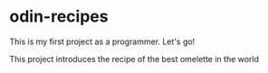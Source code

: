 # odin-recipes
This is my first project as a programmer. Let's go!

This project introduces the recipe of the best omelette in the world